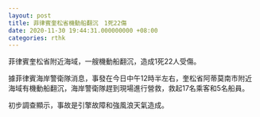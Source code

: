 ```yaml
---
layout: post
title: 菲律賓奎松省機動船翻沉　1死22傷
date: 2020-11-30 19:44:31.000000000 +08:00
categories: rthk
---
```


菲律賓奎松省附近海域，一艘機動船翻沉，造成1死22人受傷。

據菲律賓海岸警衛隊消息，事發在今日中午12時半左右，奎松省阿蒂莫南市附近海域有機動船翻沉，海岸警衛隊趕到現場進行營救，救起17名乘客和5名船員。

初步調查顯示，事故是引擎故障和強風浪天氣造成。
